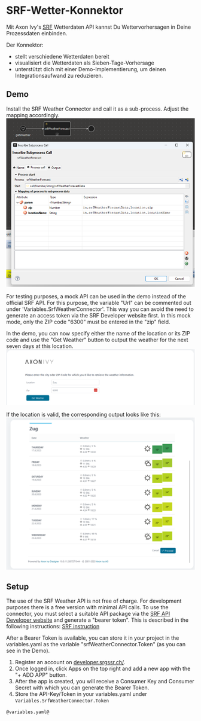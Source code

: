 # SRF-Wetter-Konnektor

Mit Axon Ivy's [SRF](https://developer.srgssr.ch/api-catalog/srf-weather) Wetterdaten API kannst Du Wettervorhersagen in Deine Prozessdaten einbinden.

Der Konnektor:

* stellt verschiedene Wetterdaten bereit
* visualisiert die Wetterdaten als Sieben-Tage-Vorhersage
* unterstützt dich mit einer Demo-Implementierung, um deinen Integrationsaufwand zu reduzieren.

## Demo

Install the SRF Weather Connector and call it as a sub-process. Adjust the mapping accordingly.
![set connector as subprocess](images/demo1.png)

For testing purposes, a mock API can be used in the demo instead of the official SRF API. For this purpose, the variable "Url" can be commented out under 'Variables.SrfWeatherConnector'. 
This way you can avoid the need to generate an access token via the SRF Developer website first. In this mock mode, only the ZIP code "6300" must be entered in the "zip" field.

In the demo, you can now specify either the name of the location or its ZIP code and use the "Get Weather" button to output the weather for the next seven days at this location.
![enter data name or zip](images/demo2.png)

If the location is valid, the corresponding output looks like this:
![final output](images/demo3.png)

## Setup

The use of the SRF Weather API is not free of charge. For development purposes there is a free version with minimal API calls.
To use the connector, you must select a suitable API package via the [SRF API Developer website](https://developer.srgssr.ch/api-catalog/srf-weather) and generate a "bearer token". 
This is described in the following instructions: [SRF instruction](https://developer.srgssr.ch/getting-started/easy-description-get-accesstoken)

After a Bearer Token is available, you can store it in your project in the variables.yaml as the variable "srfWeatherConnector.Token" (as you can see in the Demo).
1. Register an account on [developer.srgssr.ch/](https://developer.srgssr.ch/).
2. Once logged in, click Apps on the top right and add a new app with the "+ ADD APP" button.
3. After the app is created, you will receive a Consumer Key and Consumer Secret with which you can generate the Bearer Token.
4. Store the API-Key/Token in your variables.yaml under `Variables.SrfWeatherConnector.Token`

```
@variables.yaml@
```

